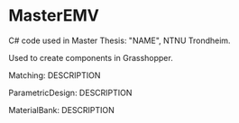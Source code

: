 # MasterEMV
C# code used in Master Thesis: "NAME", NTNU Trondheim.

Used to create components in Grasshopper.

Matching: DESCRIPTION

ParametricDesign: DESCRIPTION

MaterialBank: DESCRIPTION
